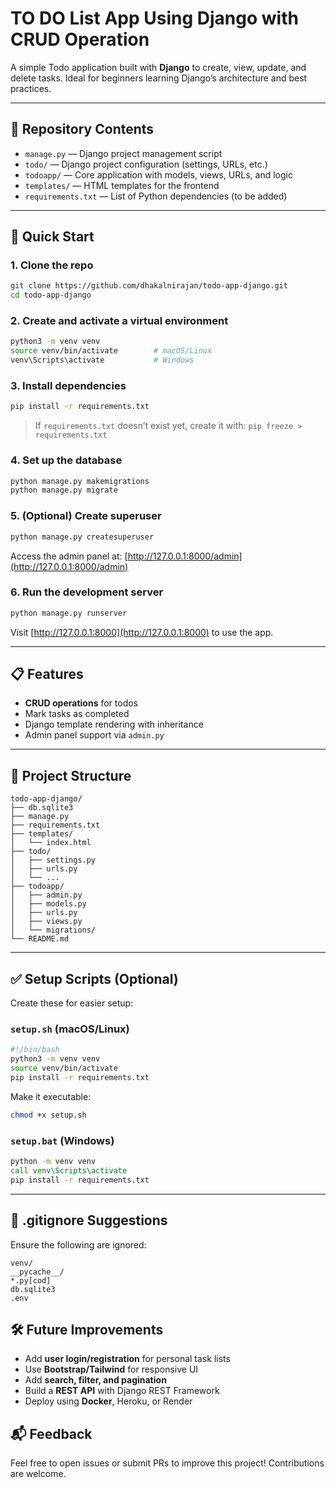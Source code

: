 # TO DO List App Using Django with CRUD Operation

A simple Todo application built with **Django** to create, view, update, and delete tasks. Ideal for beginners learning Django’s architecture and best practices.

---

## 📂 Repository Contents

* `manage.py` — Django project management script
* `todo/` — Django project configuration (settings, URLs, etc.)
* `todoapp/` — Core application with models, views, URLs, and logic
* `templates/` — HTML templates for the frontend
* `requirements.txt` — List of Python dependencies (to be added)

---

## 🚀 Quick Start

### 1. Clone the repo

```bash
git clone https://github.com/dhakalnirajan/todo-app-django.git
cd todo-app-django
```

### 2. Create and activate a virtual environment

```bash
python3 -m venv venv
source venv/bin/activate        # macOS/Linux
venv\Scripts\activate           # Windows
```

### 3. Install dependencies

```bash
pip install -r requirements.txt
```

> If `requirements.txt` doesn’t exist yet, create it with:
> `pip freeze > requirements.txt`

### 4. Set up the database

```bash
python manage.py makemigrations
python manage.py migrate
```

### 5. (Optional) Create superuser

```bash
python manage.py createsuperuser
```

Access the admin panel at: [http://127.0.0.1:8000/admin](http://127.0.0.1:8000/admin)

### 6. Run the development server

```bash
python manage.py runserver
```

Visit [http://127.0.0.1:8000](http://127.0.0.1:8000) to use the app.

---

## 📋 Features

* **CRUD operations** for todos
* Mark tasks as completed
* Django template rendering with inheritance
* Admin panel support via `admin.py`

---

## 📐 Project Structure

```
todo-app-django/
├── db.sqlite3
├── manage.py
├── requirements.txt
├── templates/
│   └── index.html
├── todo/
│   ├── settings.py
│   ├── urls.py
│   └── ...
├── todoapp/
│   ├── admin.py
│   ├── models.py
│   ├── urls.py
│   ├── views.py
│   └── migrations/
└── README.md
```

---

## ✅ Setup Scripts (Optional)

Create these for easier setup:

### `setup.sh` (macOS/Linux)

```bash
#!/bin/bash
python3 -m venv venv
source venv/bin/activate
pip install -r requirements.txt
```

Make it executable:

```bash
chmod +x setup.sh
```

### `setup.bat` (Windows)

```bat
python -m venv venv
call venv\Scripts\activate
pip install -r requirements.txt
```

---

## 🧹 .gitignore Suggestions

Ensure the following are ignored:

```
venv/
__pycache__/
*.py[cod]
db.sqlite3
.env
```



## 🛠️ Future Improvements

* Add **user login/registration** for personal task lists
* Use **Bootstrap/Tailwind** for responsive UI
* Add **search, filter, and pagination**
* Build a **REST API** with Django REST Framework
* Deploy using **Docker**, Heroku, or Render



## 📬 Feedback

Feel free to open issues or submit PRs to improve this project! Contributions are welcome.

